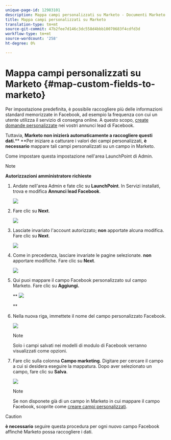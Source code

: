 ```yaml
---
unique-page-id: 12983101
description: Mappa campi personalizzati su Marketo - Documenti Marketo - Documentazione prodotto
title: Mappa campi personalizzati su Marketo
translation-type: tm+mt
source-git-commit: 47b2fee7d146c3dc558d4bbb10070683f4cdfd3d
workflow-type: tm+mt
source-wordcount: '258'
ht-degree: 0%

---
```



# Mappa campi personalizzati su Marketo {#map-custom-fields-to-marketo}

Per impostazione predefinita, è possibile raccogliere più delle informazioni standard memorizzate in Facebook, ad esempio la frequenza con cui un utente utilizza il servizio di consegna online. A questo scopo, [create domande personalizzate](https://www.facebook.com/business/help/774623835981457?helpref=uf_permalink) nei vostri annunci lead di Facebook.

Tuttavia, **Marketo non inizierà automaticamente a raccogliere questi dati**.** **Per iniziare a catturare i valori dei campi personalizzati, **è necessario** mappare tali campi personalizzati su un campo in Marketo.

Come impostare questa impostazione nell&#39;area LaunchPoint di Admin.

>[!NOTE]
>
>**Autorizzazioni amministratore richieste**

1. Andate nell&#39;area Admin e fate clic su **LaunchPoint**. In Servizi installati, trova e modifica **Annunci lead Facebook**.

   ![](assets/image2017-10-24-9-3a32-3a16.png)

1. Fare clic su **Next**.

   ![](assets/image2017-10-24-14-3a55-3a13.png)

1. Lasciate invariato l&#39;account autorizzato; **non** apportate alcuna modifica. Fare clic su **Next**.

   ![](assets/image2017-10-24-14-3a56-3a48.png)

1. Come in precedenza, lasciare invariate le pagine selezionate. **non** apportare modifiche. Fare clic su **Next**.

   ![](assets/image2017-10-24-15-3a0-3a54.png)

1. Qui puoi mappare il campo Facebook personalizzato sul campo Marketo. Fare clic su **Aggiungi.**

   ** ![](assets/image2017-10-24-9-3a33-3a49.png)

   **

1. Nella nuova riga, immettete il nome del campo personalizzato Facebook.

   ![](assets/image2017-10-24-9-3a37-3a3.png)

   >[!NOTE]
   >
   >Solo i campi salvati nei modelli di modulo di Facebook verranno visualizzati come opzioni.

1. Fare clic sulla colonna **Campo marketing**. Digitare per cercare il campo a cui si desidera eseguire la mappatura. Dopo aver selezionato un campo, fare clic su **Salva**.

   ![](assets/image2017-10-24-11-3a16-3a42.png)

   >[!NOTE]
   >
   >Se non disponete già di un campo in Marketo in cui mappare il campo Facebook, scoprite come [creare campi personalizzati](../../../../product-docs/administration/field-management/create-a-custom-field-in-marketo.md).

>[!CAUTION]
>
>**è necessario** seguire questa procedura per ogni nuovo campo Facebook affinché Marketo possa raccogliere i dati.

